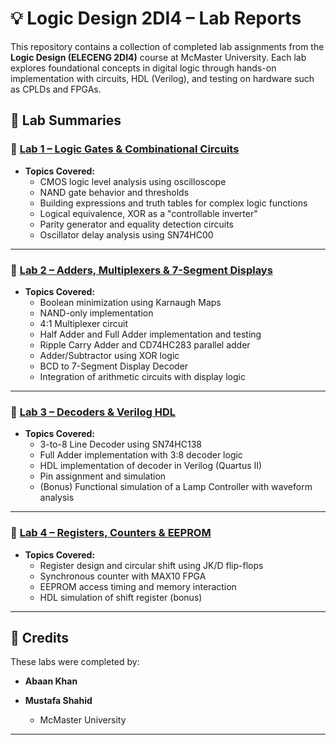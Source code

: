 # 💡 Logic Design 2DI4 – Lab Reports

This repository contains a collection of completed lab assignments from the **Logic Design (ELECENG 2DI4)** course at McMaster University. Each lab explores foundational concepts in digital logic through hands-on implementation with circuits, HDL (Verilog), and testing on hardware such as CPLDs and FPGAs.

## 📁 Lab Summaries

### 🔹 [Lab 1 – Logic Gates & Combinational Circuits](./2DI4_Lab1.pdf)

- **Topics Covered:**
  - CMOS logic level analysis using oscilloscope
  - NAND gate behavior and thresholds
  - Building expressions and truth tables for complex logic functions
  - Logical equivalence, XOR as a "controllable inverter"
  - Parity generator and equality detection circuits
  - Oscillator delay analysis using SN74HC00

---

### 🔹 [Lab 2 – Adders, Multiplexers & 7-Segment Displays](./2Di4_Lab2.pdf)

- **Topics Covered:**
  - Boolean minimization using Karnaugh Maps
  - NAND-only implementation
  - 4:1 Multiplexer circuit
  - Half Adder and Full Adder implementation and testing
  - Ripple Carry Adder and CD74HC283 parallel adder
  - Adder/Subtractor using XOR logic
  - BCD to 7-Segment Display Decoder
  - Integration of arithmetic circuits with display logic

---

### 🔹 [Lab 3 – Decoders & Verilog HDL](./2DI4_Lab3%20.pdf)

- **Topics Covered:**
  - 3-to-8 Line Decoder using SN74HC138
  - Full Adder implementation with 3:8 decoder logic
  - HDL implementation of decoder in Verilog (Quartus II)
  - Pin assignment and simulation
  - (Bonus) Functional simulation of a Lamp Controller with waveform analysis

---

### 🔹 [Lab 4 – Registers, Counters & EEPROM](./2DI4_Lab4.pdf)

- **Topics Covered:**
  - Register design and circular shift using JK/D flip-flops
  - Synchronous counter with MAX10 FPGA
  - EEPROM access timing and memory interaction
  - HDL simulation of shift register (bonus)

---

## 🧠 Credits

These labs were completed by:

- **Abaan Khan**  

- **Mustafa Shahid**  
  - McMaster University

---

